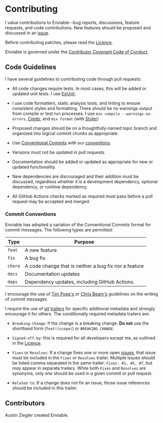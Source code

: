 # Contributing

I value contributions to Enviable--bug reports, discussions, feature requests,
and code contributions. New features should be proposed and discussed in an
[issue][issues].

Before contributing patches, please read the [Licence](./Licence.md).

Enviable is governed under the [Contributor Covenant Code of Conduct][cccoc].

## Code Guidelines

I have several guidelines to contributing code through pull requests:

- All code changes require tests. In most cases, this will be added or updated
  unit tests. I use [ExUnit][ExUnit].

- I use code formatters, static analysis tools, and linting to ensure consistent
  styles and formatting. There should be no warnings output from compile or test
  run processes. I use `mix compile --warnings-as-errors`, [Credo][Credo], and
  `mix format` (with [Styler][Styler])

- Proposed changes should be on a thoughtfully-named topic branch and organized
  into logical commit chunks as appropriate.

- Use [Conventional Commits][conventional] with our
  [conventions](#commit-conventions).

- Versions must not be updated in pull requests.

- Documentation should be added or updated as appropriate for new or updated
  functionality.

- New dependencies are discouraged and their addition must be discussed,
  regardless whether it is a development dependency, optional dependency, or
  runtime dependency.

- All GitHub Actions checks marked as required must pass before a pull request
  may be accepted and merged.

### Commit Conventions

Enviable has adopted a variation of the Conventional Commits format for commit
messages. The following types are permitted:

| Type    | Purpose                                               |
| ------- | ----------------------------------------------------- |
| `feat`  | A new feature                                         |
| `fix`   | A bug fix                                             |
| `chore` | A code change that is neither a bug fix nor a feature |
| `docs`  | Documentation updates                                 |
| `deps`  | Dependency updates, including GitHub Actions.         |

I encourage the use of [Tim Pope's][tpope-qcm] or [Chris Beam's][cbeams]
guidelines on the writing of commit messages

I require the use of [git][trailers1] [trailers][trailers2] for specific
additional metadata and strongly encourage it for others. The conditionally
required metadata trailers are:

- `Breaking-Change`: if the change is a breaking change. **Do not** use the
  shorthand form (`feat!(scope)`) or `BREAKING CHANGE`.

- `Signed-off-by`: this is required for all developers except me, as outlined in
  the [Licence](./Licence.md#developer-certificate-of-origin).

- `Fixes` or `Resolves`: If a change fixes one or more open [issues][issues],
  that issue must be included in the `Fixes` or `Resolves` trailer. Multiple
  issues should be listed comma separated in the same trailer:
  `Fixes: #1, #5, #7`, but _may_ appear in separate trailers. While both `Fixes`
  and `Resolves` are synonyms, only _one_ should be used in a given commit or
  pull request.

- `Related to`: If a change does not fix an issue, those issue references should
  be included in this trailer.

## Contributors

Austin Ziegler created Enviable.

[cccoc]: ./Code-of-Conduct.md
[conventional]: https://www.conventionalcommits.org/en/v1.0.0/
[credo]: https://github.com/rrrene/credo
[styler]: https://github.com/adobe/styler
[exunit]: https://hexdocs.pm/ex_unit/ExUnit.html
[trailers1]: https://git-scm.com/docs/git-interpret-trailers
[trailers2]: https://git-scm.com/docs/git-commit#Documentation/git-commit.txt---trailerlttokengtltvaluegt
[issues]: https://github.com/halostatue/enviable/issues
[tpope-qcm]: http://tbaggery.com/2008/04/19/a-note-about-git-commit-messages.html
[cbeams]: https://cbea.ms/git-commit/
